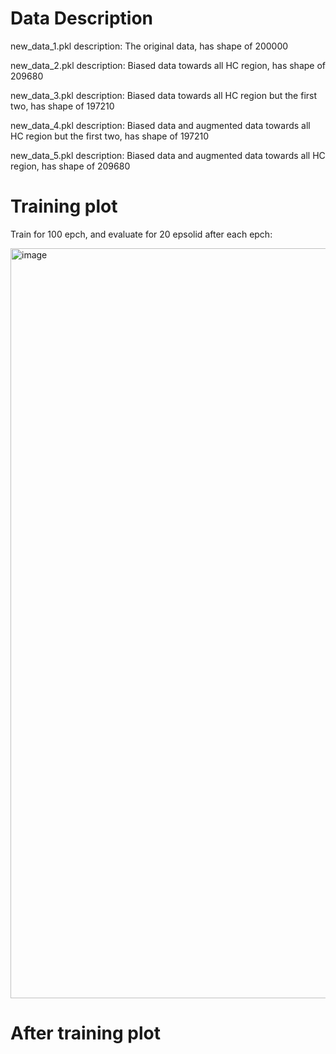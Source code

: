 # Data Description

new_data_1.pkl description:
The original data, has shape of 200000

new_data_2.pkl description:
Biased data towards all HC region, has shape of 209680

new_data_3.pkl description:
Biased data towards all HC region but the first two, has shape of 197210

new_data_4.pkl description:
Biased data and augmented data towards all HC region but the first two, has shape of 197210

new_data_5.pkl description:
Biased data and augmented data towards all HC region, has shape of 209680


# Training plot
Train for 100 epch, and evaluate for 20 epsolid after each epch:

<img width="1200" alt="image" src="https://github.com/hanshuo-shuo/Cellworld_Offline/assets/80494218/bd556d47-b540-48b4-9b52-4240fe24e226">

# After training plot
